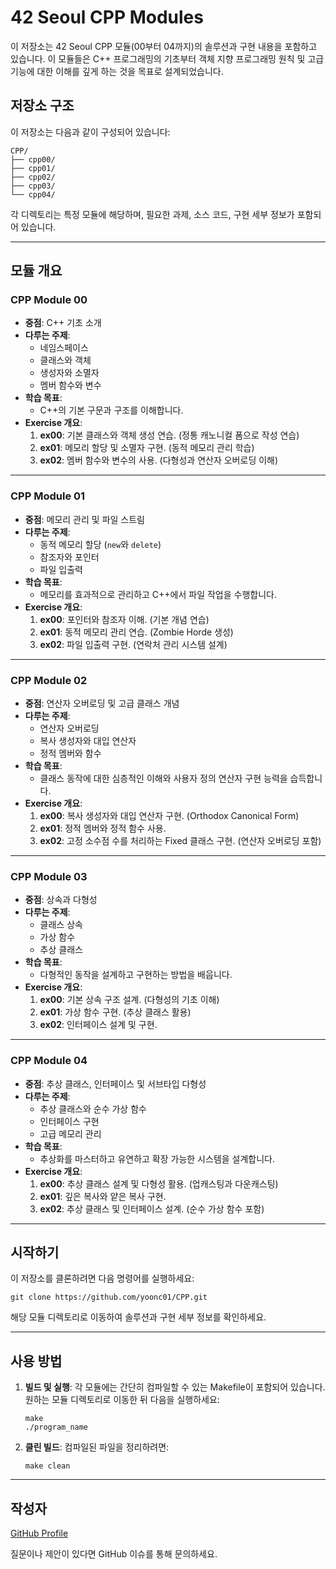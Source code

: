 # 42 Seoul CPP Modules

이 저장소는 42 Seoul CPP 모듈(00부터 04까지)의 솔루션과 구현 내용을 포함하고 있습니다. 이 모듈들은 C++ 프로그래밍의 기초부터 객체 지향 프로그래밍 원칙 및 고급 기능에 대한 이해를 깊게 하는 것을 목표로 설계되었습니다.

## 저장소 구조

이 저장소는 다음과 같이 구성되어 있습니다:

```
CPP/
├── cpp00/
├── cpp01/
├── cpp02/
├── cpp03/
└── cpp04/
```

각 디렉토리는 특정 모듈에 해당하며, 필요한 과제, 소스 코드, 구현 세부 정보가 포함되어 있습니다.

---

## 모듈 개요

### CPP Module 00
- **중점**: C++ 기초 소개
- **다루는 주제**:
  - 네임스페이스
  - 클래스와 객체
  - 생성자와 소멸자
  - 멤버 함수와 변수
- **학습 목표**:
  - C++의 기본 구문과 구조를 이해합니다.
- **Exercise 개요**:
  1. **ex00**: 기본 클래스와 객체 생성 연습. (정통 캐노니컬 폼으로 작성 연습)
  2. **ex01**: 메모리 할당 및 소멸자 구현. (동적 메모리 관리 학습)
  3. **ex02**: 멤버 함수와 변수의 사용. (다형성과 연산자 오버로딩 이해)

---

### CPP Module 01
- **중점**: 메모리 관리 및 파일 스트림
- **다루는 주제**:
  - 동적 메모리 할당 (`new`와 `delete`)
  - 참조자와 포인터
  - 파일 입출력
- **학습 목표**:
  - 메모리를 효과적으로 관리하고 C++에서 파일 작업을 수행합니다.
- **Exercise 개요**:
  1. **ex00**: 포인터와 참조자 이해. (기본 개념 연습)
  2. **ex01**: 동적 메모리 관리 연습. (Zombie Horde 생성)
  3. **ex02**: 파일 입출력 구현. (연락처 관리 시스템 설계)

---

### CPP Module 02
- **중점**: 연산자 오버로딩 및 고급 클래스 개념
- **다루는 주제**:
  - 연산자 오버로딩
  - 복사 생성자와 대입 연산자
  - 정적 멤버와 함수
- **학습 목표**:
  - 클래스 동작에 대한 심층적인 이해와 사용자 정의 연산자 구현 능력을 습득합니다.
- **Exercise 개요**:
  1. **ex00**: 복사 생성자와 대입 연산자 구현. (Orthodox Canonical Form)
  2. **ex01**: 정적 멤버와 정적 함수 사용.
  3. **ex02**: 고정 소수점 수를 처리하는 Fixed 클래스 구현. (연산자 오버로딩 포함)

---

### CPP Module 03
- **중점**: 상속과 다형성
- **다루는 주제**:
  - 클래스 상속
  - 가상 함수
  - 추상 클래스
- **학습 목표**:
  - 다형적인 동작을 설계하고 구현하는 방법을 배웁니다.
- **Exercise 개요**:
  1. **ex00**: 기본 상속 구조 설계. (다형성의 기초 이해)
  2. **ex01**: 가상 함수 구현. (추상 클래스 활용)
  3. **ex02**: 인터페이스 설계 및 구현.

---

### CPP Module 04
- **중점**: 추상 클래스, 인터페이스 및 서브타입 다형성
- **다루는 주제**:
  - 추상 클래스와 순수 가상 함수
  - 인터페이스 구현
  - 고급 메모리 관리
- **학습 목표**:
  - 추상화를 마스터하고 유연하고 확장 가능한 시스템을 설계합니다.
- **Exercise 개요**:
  1. **ex00**: 추상 클래스 설계 및 다형성 활용. (업캐스팅과 다운캐스팅)
  2. **ex01**: 깊은 복사와 얕은 복사 구현.
  3. **ex02**: 추상 클래스 및 인터페이스 설계. (순수 가상 함수 포함)

---

## 시작하기

이 저장소를 클론하려면 다음 명령어를 실행하세요:

```
git clone https://github.com/yoonc01/CPP.git
```

해당 모듈 디렉토리로 이동하여 솔루션과 구현 세부 정보를 확인하세요.

---

## 사용 방법

1. **빌드 및 실행**:
   각 모듈에는 간단히 컴파일할 수 있는 Makefile이 포함되어 있습니다. 원하는 모듈 디렉토리로 이동한 뒤 다음을 실행하세요:
   ```
   make
   ./program_name
   ```
2. **클린 빌드**:
   컴파일된 파일을 정리하려면:
   ```
   make clean
   ```

---

## 작성자

[GitHub Profile](https://github.com/yoonc01)

질문이나 제안이 있다면 GitHub 이슈를 통해 문의하세요.
